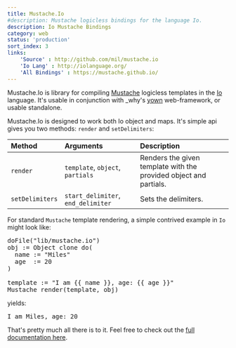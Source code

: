 ```yaml
---
title: Mustache.Io
#description: Mustache logicless bindings for the language Io.
description: Io Mustache Bindings
category: web
status: 'production'
sort_index: 3
links:
    'Source' : http://github.com/mil/mustache.io
    'Io Lang' : http://iolanguage.org/
    'All Bindings' : https://mustache.github.io/
---
```


Mustache.Io is library for compiling [Mustache](https://mustache.github.io/) logicless templates in the [Io](http://iolanguage.org/) language.  It's usable in conjunction with _why's [yown](https://github.com/whymirror/yown) web-framework, or usable standalone.

Mustache.Io is designed to work both Io object and maps. It's simple api gives you two methods: `render` and `setDelimiters`:

|Method      |Arguments   |Description  |
|:------------|:------------|:-------------|
|`render` | `template`, `object`, `partials` | Renders the given template with the provided object and partials. |
|`setDelimiters` | `start_delimiter`, `end_delimiter` |  Sets the delimiters. |


For standard `Mustache` template rendering, a simple contrived example in `Io` might look like:

<pre data-language class='smalltalk'>
doFile("lib/mustache.io")
obj := Object clone do(
  name := "Miles"
  age  := 20
)

template := "I am {{ name }}, age: {{ age }}"
Mustache render(template, obj)
</pre>

yields:

<pre data-language class='smalltalk'>
I am Miles, age: 20
</pre>

That's pretty much all there is to it. Feel free to check out the [full documentation here](http://github.com/mil/mustache.io).
